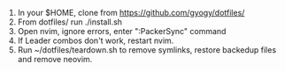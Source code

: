 1. In your $HOME, clone from https://github.com/gyogy/dotfiles/
2. From dotfiles/ run ./install.sh
3. Open nvim, ignore errors, enter ":PackerSync" command
4. If Leader combos don't work, restart nvim.
5. Run ~/dotfiles/teardown.sh to remove symlinks, restore backedup files and 
remove neovim.
